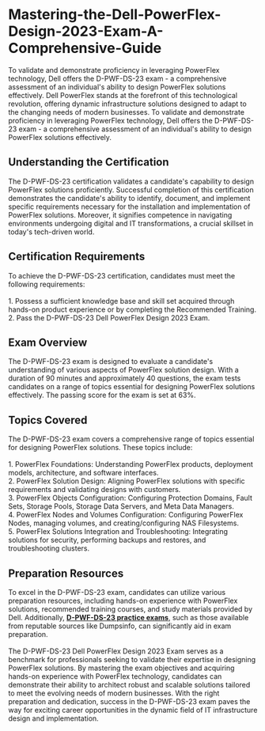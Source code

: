 # Mastering-the-Dell-PowerFlex-Design-2023-Exam-A-Comprehensive-Guide
To validate and demonstrate proficiency in leveraging PowerFlex technology, Dell offers the D-PWF-DS-23 exam - a comprehensive assessment of an individual's ability to design PowerFlex solutions effectively. 
Dell PowerFlex stands at the forefront of this technological revolution, offering dynamic infrastructure solutions designed to adapt to the changing needs of modern businesses. To validate and demonstrate proficiency in leveraging PowerFlex technology, Dell offers the D-PWF-DS-23 exam - a comprehensive assessment of an individual's ability to design PowerFlex solutions effectively.&nbsp;<br />
<h2>
	Understanding the Certification
</h2>
The D-PWF-DS-23 certification validates a candidate's capability to design PowerFlex solutions proficiently. Successful completion of this certification demonstrates the candidate's ability to identify, document, and implement specific requirements necessary for the installation and implementation of PowerFlex solutions. Moreover, it signifies competence in navigating environments undergoing digital and IT transformations, a crucial skillset in today's tech-driven world.<br />
<h2>
	Certification Requirements
</h2>
To achieve the D-PWF-DS-23 certification, candidates must meet the following requirements:<br />
<br />
1. Possess a sufficient knowledge base and skill set acquired through hands-on product experience or by completing the Recommended Training.<br />
2. Pass the D-PWF-DS-23 Dell PowerFlex Design 2023 Exam.<br />
<h2>
	Exam Overview
</h2>
The D-PWF-DS-23 exam is designed to evaluate a candidate's understanding of various aspects of PowerFlex solution design. With a duration of 90 minutes and approximately 40 questions, the exam tests candidates on a range of topics essential for designing PowerFlex solutions effectively. The passing score for the exam is set at 63%.<br />
<h2>
	Topics Covered
</h2>
The D-PWF-DS-23 exam covers a comprehensive range of topics essential for designing PowerFlex solutions. These topics include:<br />
<br />
1. PowerFlex Foundations: Understanding PowerFlex products, deployment models, architecture, and software interfaces.<br />
2. PowerFlex Solution Design: Aligning PowerFlex solutions with specific requirements and validating designs with customers.<br />
3. PowerFlex Objects Configuration: Configuring Protection Domains, Fault Sets, Storage Pools, Storage Data Servers, and Meta Data Managers.<br />
4. PowerFlex Nodes and Volumes Configuration: Configuring PowerFlex Nodes, managing volumes, and creating/configuring NAS Filesystems.<br />
5. PowerFlex Solutions Integration and Troubleshooting: Integrating solutions for security, performing backups and restores, and troubleshooting clusters.<br />
<h2>
	Preparation Resources
</h2>
To excel in the D-PWF-DS-23 exam, candidates can utilize various preparation resources, including hands-on experience with PowerFlex solutions, recommended training courses, and study materials provided by Dell. Additionally, <strong><a href="https://www.dumpsinfo.com/exam/d-pwf-ds-23/" target="_blank">D-PWF-DS-23 practice exams</a></strong>, such as those available from reputable sources like Dumpsinfo, can significantly aid in exam preparation.<br />
<br />
The D-PWF-DS-23 Dell PowerFlex Design 2023 Exam serves as a benchmark for professionals seeking to validate their expertise in designing PowerFlex solutions. By mastering the exam objectives and acquiring hands-on experience with PowerFlex technology, candidates can demonstrate their ability to architect robust and scalable solutions tailored to meet the evolving needs of modern businesses. With the right preparation and dedication, success in the D-PWF-DS-23 exam paves the way for exciting career opportunities in the dynamic field of IT infrastructure design and implementation.<br />
